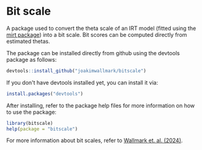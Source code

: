 # Bit scale
A package used to convert the theta scale of an IRT model (fitted using the [mirt package](https://cran.r-project.org/web/packages/mirt/index.html)) into a bit scale. Bit scores can be computed directly from estimated thetas.

The package can be installed directly from github using the devtools package as follows:
```R
devtools::install_github("joakimwallmark/bitscale")
```
If you don't have devtools installed yet, you can install it via:
```R
install.packages("devtools")
```
After installing, refer to the package help files for more information on how to use the package:
```R
library(bitscale)
help(package = "bitscale")
```

For more information about bit scales, refer to [Wallmark et. al. (2024)](https://arxiv.org/abs/2410.01480).
